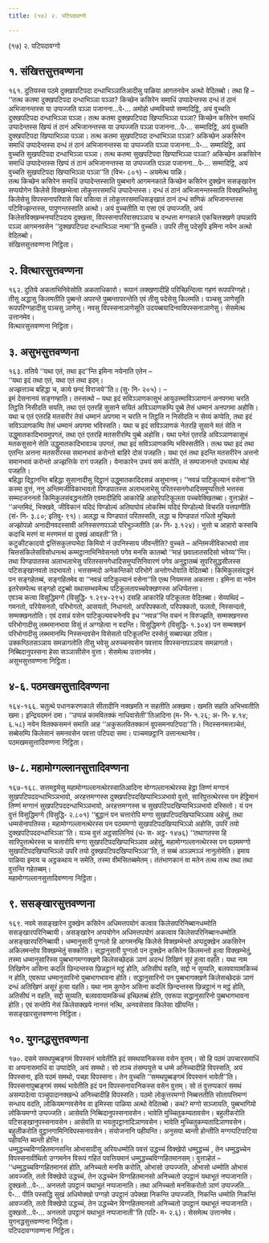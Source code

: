 ```yaml
---
title: (१७) २. पटिपदावग्गो

---
```

(१७) २. पटिपदावग्गो  


## १. संखित्तसुत्तवण्णना

१६१. दुतियस्स पठमे दुक्खापटिपदा दन्धाभिञ्ञातिआदीसु पाळिया आगतनयेन अत्थो वेदितब्बो। तथा हि –  
‘‘तत्थ कतमा दुक्खपटिपदा दन्धाभिञ्ञा पञ्ञा? किच्छेन कसिरेन समाधिं उप्पादेन्तस्स दन्धं तं ठानं अभिजानन्तस्स या उप्पज्जति पञ्ञा पजानना…पे॰… अमोहो धम्मविचयो सम्मादिट्ठि, अयं वुच्चति दुक्खपटिपदा दन्धाभिञ्ञा पञ्ञा। तत्थ कतमा दुक्खपटिपदा खिप्पाभिञ्ञा पञ्ञा? किच्छेन कसिरेन समाधिं उप्पादेन्तस्स खिप्पं तं ठानं अभिजानन्तस्स या उप्पज्जति पञ्ञा पजानना…पे॰… सम्मादिट्ठि, अयं वुच्चति दुक्खपटिपदा खिप्पाभिञ्ञा पञ्ञा। तत्थ कतमा सुखपटिपदा दन्धाभिञ्ञा पञ्ञा? अकिच्छेन अकसिरेन समाधिं उप्पादेन्तस्स दन्धं तं ठानं अभिजानन्तस्स या उप्पज्जति पञ्ञा पजानना…पे॰… सम्मादिट्ठि, अयं वुच्चति सुखपटिपदा दन्धाभिञ्ञा पञ्ञा। तत्थ कतमा सुखपटिपदा खिप्पाभिञ्ञा पञ्ञा? अकिच्छेन अकसिरेन समाधिं उप्पादेन्तस्स खिप्पं तं ठानं अभिजानन्तस्स या उप्पज्जति पञ्ञा पजानना…पे॰… सम्मादिट्ठि, अयं वुच्चति सुखपटिपदा खिप्पाभिञ्ञा पञ्ञा’’ति (विभ॰ ८०१) – अयमेत्थ पाळि।  
तत्थ किच्छेन कसिरेन समाधिं उप्पादेन्तस्साति पुब्बभागे आगमनकाले किच्छेन कसिरेन दुक्खेन ससङ्खारेन सप्पयोगेन किलेसे विक्खम्भेत्वा लोकुत्तरसमाधिं उप्पादेन्तस्स। दन्धं तं ठानं अभिजानन्तस्साति विक्खम्भितेसु किलेसेसु विपस्सनापरिवासे चिरं वसित्वा तं लोकुत्तरसमाधिसङ्खातं ठानं दन्धं सणिकं अभिजानन्तस्स पटिविज्झन्तस्स, पापुणन्तस्साति अत्थो। अयं वुच्चतीति या एसा एवं उप्पज्जति, अयं किलेसविक्खम्भनप्पटिपदाय दुक्खत्ता, विपस्सनापरिवासपञ्ञाय च दन्धत्ता मग्गकाले एकचित्तक्खणे उप्पन्नापि पञ्ञा आगमनवसेन ‘‘दुक्खपटिपदा दन्धाभिञ्ञा नामा’’ति वुच्चति। उपरि तीसु पदेसुपि इमिना नयेन अत्थो वेदितब्बो।  
संखित्तसुत्तवण्णना निट्ठिता।  


## २. वित्थारसुत्तवण्णना

१६२. दुतिये अकताभिनिवेसोति अकताधिकारो। रूपानं लक्खणादीहि परिच्छिन्दित्वा गहणं रूपपरिग्गहो। तीसु अद्धासु किलमतीति पुब्बन्ते अपरन्ते पुब्बन्तापरन्तेति एवं तीसु पदेसेसु किलमति। पञ्चसु ञाणेसूति रूपपरिग्गहादीसु पञ्चसु ञाणेसु। नवसु विपस्सनाञाणेसूति उदयब्बयादिनवविपस्सनाञाणेसु। सेसमेत्थ उत्तानमेव।  
वित्थारसुत्तवण्णना निट्ठिता।  


## ३. असुभसुत्तवण्णना

१६३. ततिये ‘‘यथा एतं, तथा इद’’न्ति इमिना नयेनाति एतेन –  
‘‘यथा इदं तथा एतं, यथा एतं तथा इदम्।  
अज्झत्तञ्च बहिद्धा च, काये छन्दं विराजये’’ति॥ (सु॰ नि॰ २०५)। –  
इमं देसनानयं सङ्गण्हाति। तस्सत्थो – यथा इदं सविञ्ञाणकासुभं आयुउस्माविञ्ञाणानं अनपगमा चरति तिट्ठति निसीदति सयति, तथा एतं एतरहि सुसाने सयितं अविञ्ञाणकम्पि पुब्बे तेसं धम्मानं अनपगमा अहोसि। यथा च एतं एतरहि मतसरीरं तेसं धम्मानं अपगमा न चरति न तिट्ठति न निसीदति न सेय्यं कप्पेति, तथा इदं सविञ्ञाणकम्पि तेसं धम्मानं अपगमा भविस्सति। यथा च इदं सविञ्ञाणकं नेतरहि सुसाने मतं सेति न उद्धुमातकादिभावमुपगतं, तथा एतं एतरहि मतसरीरम्पि पुब्बे अहोसि। यथा पनेतं एतरहि अविञ्ञाणकासुभं मतकसुसाने सेति उद्धुमातकादिभावञ्च उपगतं, तथा इदं सविञ्ञाणकम्पि भविस्सतीति। तत्थ यथा इदं तथा एतन्ति अत्तना मतसरीरस्स समानभावं करोन्तो बाहिरे दोसं पजहति। यथा एतं तथा इदन्ति मतसरीरेन अत्तनो समानभावं करोन्तो अज्झत्तिके रागं पजहति। येनाकारेन उभयं समं करोति, तं सम्पजानन्तो उभयत्थ मोहं पजहति।  
बहिद्धा दिट्ठानन्ति बहिद्धा सुसानादीसु दिट्ठानं उद्धुमातकादिदसन्नं असुभानम्। ‘‘नवन्नं पाटिकुल्यानं वसेना’’ति कस्मा वुत्तं, ननु अन्तिमजीविकाभावतो पिण्डपातस्स अलाभलाभेसु परितस्सनगेधादिसमुप्पत्तितो भत्तस्स सम्मदजननतो किमिकुलसंवद्धनतोति एवमादीहिपि आकारेहि आहारेपटिकूलता पच्चवेक्खितब्बा। वुत्तञ्हेतं – ‘‘अन्तमिदं, भिक्खवे, जीविकानं यदिदं पिण्डोल्यं अतिपापोयं लोकस्मिं यदिदं पिण्डोल्यो विचरति पत्तपाणीति (सं॰ नि॰ ३.८०; इतिवु॰ ९१)। अलद्धा च पिण्डपातं परितस्सति, लद्धा च पिण्डपातं गधितो मुच्छितो अज्झोपन्नो अनादीनवदस्सावी अनिस्सरणपञ्ञो परिभुञ्जतीति (अ॰ नि॰ ३.१२४)। भुत्तो च आहारो कस्सचि कदाचि मरणं वा मरणमत्तं वा दुक्खं आवहती’’ति।  
कटुकीटकादयो द्वत्तिंसकुलप्पभेदा किमियो नं उपनिस्साय जीवन्तीति? वुच्चते – अन्तिमजीविकाभावो ताव चित्तसंकिलेसविसोधनत्थं कम्मट्ठानाभिनिवेसनतो पगेव मनसि कातब्बो ‘‘माहं छवालातसदिसो भवेय्य’’न्ति। तथा पिण्डपातस्स अलाभलाभेसु परितस्सनगेधादिसमुप्पत्तिनिवारणं पगेव अनुट्ठातब्बं सुपरिसुद्धसीलस्स पटिसङ्खानवतो तदभावतो। भत्तसम्मदो अनेकन्तिको परिभोगे अन्तोगधोवाति वेदितब्बो। किमिकुलसंवद्धनं पन सङ्गहेतब्बं, सङ्गहितमेव वा ‘‘नवन्नं पाटिकुल्यानं वसेना’’ति एत्थ नियमस्स अकतत्ता। इमिना वा नयेन इतरेसम्पेत्थ सङ्गहो दट्ठब्बो यथासम्भवमेत्थ पटिकूलतापच्चवेक्खणस्स अधिप्पेतत्ता।  
एवञ्च कत्वा विसुद्धिमग्गे (विसुद्धि॰ १.२९४-२९५) दसहि आकारेहि पटिकूलता वेदितब्बा। सेय्यथिदं – गमनतो, परियेसनतो, परिभोगतो, आसयतो, निधानतो, अपरिपक्कतो, परिपक्कतो, फलतो, निस्सन्दतो, सम्मक्खनतोति। एवं दसन्नं वसेन पाटिकुल्यवचनेनपि इध ‘‘नवन्न’’न्ति वचनं न विरुज्झति, सम्मक्खनस्स परिभोगादीसु लब्भमानभावा विसुं तं अग्गहेत्वा न वदन्ति। विसुद्धिमग्गे (विसुद्धि॰ १.३०४) पन सम्मक्खनं परिभोगादीसु लब्भमानम्पि निस्सन्दवसेन विसेसतो पटिकूलन्ति दस्सेतुं सब्बपच्छा ठपिता।  
उक्कण्ठितसञ्ञाय समन्नागतोति तीसु भवेसु अरुच्चनवसेन पवत्ताय विपस्सनापञ्ञाय समन्नागतो। निब्बिदानुपस्सना हेसा सञ्ञासीसेन वुत्ता। सेसमेत्थ उत्तानमेव।  
असुभसुत्तवण्णना निट्ठिता।  


## ४-६. पठमखमसुत्तादिवण्णना

१६४-१६६. चतुत्थे पधानकरणकाले सीतादीनि नक्खमति न सहतीति अक्खमा। खमति सहति अभिभवतीति खमा। इन्द्रियदमनं दमा। ‘‘उप्पन्नं कामवितक्कं नाधिवासेती’’तिआदिना (म॰ नि॰ १.२६; अ॰ नि॰ ४.१४; ६.५८) नयेन वितक्कसमनं समाति आह ‘‘अकुसलवितक्कानं वूपसमनपटिपदा’’ति। निदस्सनमत्तञ्चेतं, सब्बेसम्पि किलेसानं समनवसेन पवत्ता पटिपदा समा। पञ्चमछट्ठानि उत्तानत्थानेव।  
पठमखमसुत्तादिवण्णना निट्ठिता।  


## ७-८. महामोग्गल्लानसुत्तादिवण्णना

१६७-१६८. सत्तमट्ठमेसु महामोग्गल्लानत्थेरस्सातिआदिना मोग्गल्लानत्थेरस्स हेट्ठा तिण्णं मग्गानं सुखपटिपददन्धाभिञ्ञभावो, अरहत्तमग्गस्स दुक्खपटिपदखिप्पाभिञ्ञभावो वुत्तो, सारिपुत्तत्थेरस्स पन हेट्ठिमानं तिण्णं मग्गानं सुखपटिपददन्धाभिञ्ञभावो, अरहत्तमग्गस्स च सुखपटिपदखिप्पाभिञ्ञभावो दस्सितो। यं पन वुत्तं विसुद्धिमग्गे (विसुद्धि॰ २.८०१) ‘‘बुद्धानं पन चत्तारोपि मग्गा सुखपटिपदखिप्पाभिञ्ञाव अहेसुं, तथा धम्मसेनापतिस्स। महामोग्गल्लानत्थेरस्स पन पठममग्गो सुखपटिपदखिप्पाभिञ्ञो अहोसि, उपरि तयो दुक्खपटिपददन्धाभिञ्ञा’’ति। यञ्च वुत्तं अट्ठसालिनियं (ध॰ स॰ अट्ठ॰ १४७६) ‘‘तथागतस्स हि सारिपुत्तत्थेरस्स च चत्तारोपि मग्गा सुखपटिपदखिप्पाभिञ्ञाव अहेसुं, महामोग्गल्लानत्थेरस्स पन पठममग्गो सुखपटिपदखिप्पाभिञ्ञो उपरि तयो दुक्खपटिपदखिप्पाभिञ्ञा’’ति, तं सब्बं अञ्ञमञ्ञं नानुलोमेति। इमाय पाळिया इमाय च अट्ठकथाय न समेति, तस्मा वीमंसितब्बमेतम्। तंतंभाणकानं वा मतेन तत्थ तत्थ तथा तथा वुत्तन्ति गहेतब्बम्।  
महामोग्गल्लानसुत्तादिवण्णना निट्ठिता।  


## ९. ससङ्खारसुत्तवण्णना

१६९. नवमे ससङ्खारेन दुक्खेन कसिरेन अधिमत्तपयोगं कत्वाव किलेसपरिनिब्बानधम्मोति ससङ्खारपरिनिब्बायी। असङ्खारेन अप्पयोगेन अधिमत्तपयोगं अकत्वाव किलेसपरिनिब्बानधम्मोति असङ्खारपरिनिब्बायी। धम्मानुसारी पुग्गलो हि आगमनम्हि किलेसे विक्खम्भेन्तो अप्पदुक्खेन अकसिरेन अकिलमन्तोव विक्खम्भेतुं सक्कोति। सद्धानुसारी पुग्गलो पन दुक्खेन कसिरेन किलमन्तो हुत्वा विक्खम्भेतुं, तस्मा धम्मानुसारिस्स पुब्बभागमग्गक्खणे किलेसच्छेदकं ञाणं अदन्धं तिखिणं सूरं हुत्वा वहति। यथा नाम तिखिणेन असिना कदलिं छिन्दन्तस्स छिन्नट्ठानं मट्ठं होति, अतिसीघं वहति, सद्दो न सुय्यति, बलववायामकिच्चं न होति, एवरूपा धम्मानुसारिनो पुब्बभागभावना होति। सद्धानुसारिनो पन पुब्बभागक्खणे किलेसच्छेदकं ञाणं दन्धं अतिखिणं असूरं हुत्वा वहति। यथा नाम कुण्ठेन असिना कदलिं छिन्दन्तस्स छिन्नट्ठानं न मट्ठं होति, अतिसीघं न वहति, सद्दो सुय्यति, बलववायामकिच्चं इच्छितब्बं होति, एवरूपा सद्धानुसारिनो पुब्बभागभावना होति। एवं सन्तेपि नेसं किलेसक्खये नानत्तं नत्थि, अनवसेसाव किलेसा खीयन्ति।  
ससङ्खारसुत्तवण्णना निट्ठिता।  


## १०. युगनद्धसुत्तवण्णना

१७०. दसमे समथपुब्बङ्गमं विपस्सनं भावेतीति इदं समथयानिकस्स वसेन वुत्तम्। सो हि पठमं उपचारसमाधिं वा अप्पनासमाधिं वा उप्पादेति, अयं समथो। सो तञ्च तंसम्पयुत्ते च धम्मे अनिच्चादीहि विपस्सति, अयं विपस्सना, इति पठमं समथो, पच्छा विपस्सना। तेन वुच्चति ‘‘समथपुब्बङ्गमं विपस्सनं भावेती’’ति। विपस्सनापुब्बङ्गमं समथं भावेतीति इदं पन विपस्सनायानिकस्स वसेन वुत्तम्। सो तं वुत्तप्पकारं समथं असम्पादेत्वा पञ्चुपादानक्खन्धे अनिच्चादीहि विपस्सति। पठमो लोकुत्तरमग्गो निब्बत्ततीति सोतापत्तिमग्गं सन्धाय वदति, लोकियमग्गवसेनेव वा इमिस्सा पाळिया अत्थो वेदितब्बो। कथं? मग्गो सञ्जायति, पुब्बभागियो लोकियमग्गो उप्पज्जति। आसेवति निब्बिदानुपस्सनावसेन। भावेति मुच्चितुकम्यतावसेन। बहुलीकरोति पटिसङ्खानुपस्सनावसेन। आसेवति वा भयतुपट्ठानादिञाणवसेन। भावेति मुच्चितुकम्यतादिञाणवसेन। बहुलीकरोति वुट्ठानगामिनिविपस्सनावसेन। संयोजनानि पहीयन्ति। अनुसया ब्यन्ती होन्तीति मग्गप्पटिपाटिया पहीयन्ति ब्यन्ती होन्ति।  
धम्मुद्धच्चविग्गहितमानसन्ति ओभासादीसु अरियधम्मोति पवत्तं उद्धच्चं विक्खेपो धम्मुद्धच्चं , तेन धम्मुद्धच्चेन विपस्सनावीथितो उग्गमनेन विरूपं गहितं पवत्तियमानं धम्मुद्धच्चविग्गहितमानसम्। वुत्तञ्हेतं –  
‘‘धम्मुद्धच्चविग्गहितमानसं होति, अनिच्चतो मनसि करोति, ओभासो उप्पज्जति, ओभासो धम्मोति ओभासं आवज्जति, ततो विक्खेपो उद्धच्चं, तेन उद्धच्चेन विग्गहितमानसो अनिच्चतो उपट्ठानं यथाभूतं नप्पजानाति। दुक्खतो…पे॰… अनत्ततो उपट्ठानं यथाभूतं नप्पजानाति। तथा अनिच्चतो मनसिकरोतो ञाणं उप्पज्जति…पे॰… पीति पस्सद्धि सुखं अधिमोक्खो पग्गहो उपट्ठानं उपेक्खा निकन्ति उप्पज्जति, निकन्ति धम्मोति निकन्तिं आवज्जति, ततो विक्खेपो उद्धच्चं, तेन उद्धच्चेन विग्गहितमानसो अनिच्चतो उपट्ठानं यथाभूतं नप्पजानाति। दुक्खतो…पे॰… अनत्ततो उपट्ठानं यथाभूतं नप्पजानाती’’ति (पटि॰ म॰ २.६)। सेसमेत्थ उत्तानमेव।  
युगनद्धसुत्तवण्णना निट्ठिता।  
पटिपदावग्गवण्णना निट्ठिता।  